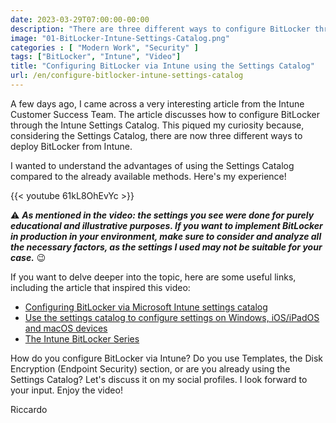 ```yaml
---
date: 2023-03-29T07:00:00-00:00
description: "There are three different ways to configure BitLocker through Intune: today, we explore how to do it using the Intune Settings Catalog."
image: "01-BitLocker-Intune-Settings-Catalog.png"
categories : [ "Modern Work", "Security" ]
tags: ["BitLocker", "Intune", "Video"]
title: "Configuring BitLocker via Intune using the Settings Catalog"
url: /en/configure-bitlocker-intune-settings-catalog
---
```

A few days ago, I came across a very interesting article from the Intune Customer Success Team. The article discusses how to configure BitLocker through the Intune Settings Catalog. This piqued my curiosity because, considering the Settings Catalog, there are now three different ways to deploy BitLocker from Intune.

I wanted to understand the advantages of using the Settings Catalog compared to the already available methods. Here's my experience!

{{< youtube 61kL8OhEvYc >}}

⚠️ ***As mentioned in the video: the settings you see were done for purely educational and illustrative purposes. If you want to implement BitLocker in production in your environment, make sure to consider and analyze all the necessary factors, as the settings I used may not be suitable for your case.*** 😉

If you want to delve deeper into the topic, here are some useful links, including the article that inspired this video:
- [Configuring BitLocker via Microsoft Intune settings catalog](https://techcommunity.microsoft.com/t5/intune-customer-success/configuring-bitlocker-via-microsoft-intune-settings-catalog/ba-p/3770382)
- [Use the settings catalog to configure settings on Windows, iOS/iPadOS and macOS devices](https://learn.microsoft.com/en-us/mem/intune/configuration/settings-catalog)
- [The Intune BitLocker Series](https://techcommunity.microsoft.com/t5/intune-customer-success/bg-p/IntuneCustomerSuccess/label-name/BitLocker%20Series)

How do you configure BitLocker via Intune? Do you use Templates, the Disk Encryption (Endpoint Security) section, or are you already using the Settings Catalog? Let's discuss it on my social profiles. I look forward to your input. Enjoy the video!

Riccardo